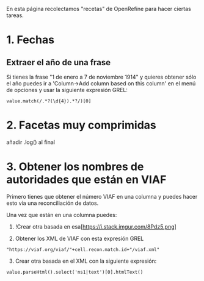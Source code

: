 En esta página recolectamos "recetas" de OpenRefine para hacer ciertas tareas.
# 1. Fechas #

## Extraer el año de una frase ##
Si tienes la frase "1 de enero a 7 de noviembre 1914" y quieres obtener sólo el año puedes ir a 'Column->Add column based on this column' en el menú de opciones y usar la siguiente expresión GREL:
```
value.match(/.*?(\d{4}).*?/)[0]
```

# 2. Facetas muy comprimidas #

añadir .log() al final

# 3. Obtener los nombres de autoridades que están en VIAF #

Primero tienes que obtener el número VIAF en una columna y puedes hacer esto vía una reconciliación de datos. 

Una vez que están en una columna puedes:

1) !Crear otra basada en esa[https://i.stack.imgur.com/8Pdz5.png]

2) Obtener los XML de VIAF con esta expresión GREL

```
"https://viaf.org/viaf/"+cell.recon.match.id+"/viaf.xml"
```

3) Crear otra basada en el XML con la siguiente expresión:

```
value.parseHtml().select('ns1|text')[0].htmlText()
```
